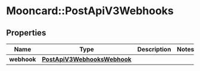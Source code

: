 # Mooncard::PostApiV3Webhooks

## Properties
Name | Type | Description | Notes
------------ | ------------- | ------------- | -------------
**webhook** | [**PostApiV3WebhooksWebhook**](PostApiV3WebhooksWebhook.md) |  | 


